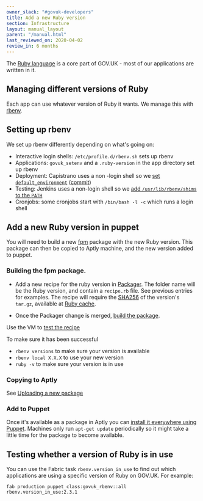 ```yaml
---
owner_slack: "#govuk-developers"
title: Add a new Ruby version
section: Infrastructure
layout: manual_layout
parent: "/manual.html"
last_reviewed_on: 2020-04-02
review_in: 6 months
---
```


The [Ruby language](https://www.ruby-lang.org/en/) is a core part of GOV.UK - most of our applications are written in it.

## Managing different versions of Ruby

Each app can use whatever version of Ruby it wants. We manage this with
[rbenv](https://github.com/rbenv/rbenv).

## Setting up rbenv

We set up rbenv differently depending on what's going on:

- Interactive login shells: `/etc/profile.d/rbenv.sh` sets up rbenv
- Applications: `govuk_setenv` and a `.ruby-version` in the app directory set up rbenv
- Deployment: Capistrano uses a non -login shell so we [set `default_environment`][cap_deploy]
  ([commit][cap_deploy_commit])
- Testing: Jenkins uses a non-login shell so we [add `/usr/lib/rbenv/shims` to the `PATH`][rbenv_path]
- Cronjobs: some cronjobs start with `/bin/bash -l -c` which runs a login shell

[cap_deploy]: https://github.com/alphagov/govuk-app-deployment/blob/master/recipes/ruby.rb#L4
[cap_deploy_commit]: https://github.com/alphagov/alphagov-deployment/commit/b6404e33c354ef63f01c13b202ce0cf2ed2975fc
[rbenv_path]: https://github.com/alphagov/govuk-secrets/blob/master/puppet/hieradata/integration_credentials.yaml

## Add a new Ruby version in puppet

You will need to build a new [fpm](debian-packaging.html#fpm) package with the new Ruby version.
This package can then be copied to Aptly machine, and the new version added to puppet.

### Building the fpm package.

- Add a new recipe for the ruby version in [Packager][packager].
The folder name will be the Ruby version, and contain a `recipe.rb` file. See previous entries for examples.
The recipe will require the [SHA256][sha256_checksum] of the version's `tar.gz`, available at [Ruby cache][ruby_cache].

- Once the Packager change is merged, [build the package][jenkins].

Use the VM to [test the recipe](debian-packaging.html#test-the-recipe)

To make sure it has been successful
 - `rbenv versions` to make sure your version is available
 - `rbenv local X.X.X` to use your new version
 - `ruby -v` to make sure your version is in use

### Copying to Aptly

See [Uploading a new package](debian-packaging.html#uploading-a-new-package)

### Add to Puppet

Once it's available as a package in Aptly you can
[install it everywhere using Puppet][puppet_rbenv_all]. Machines only run
`apt-get update` periodically so it might take a little time for the package
to become available.

[packager]: https://github.com/alphagov/packager/tree/master/fpm/recipes
[sha256_checksum]: https://emn178.github.io/online-tools/sha256_checksum.html
[ruby_cache]: https://cache.ruby-lang.org/pub/ruby/
[jenkins]: https://ci.integration.publishing.service.gov.uk/job/build_fpm_package
[puppet_rbenv_all]: https://github.com/alphagov/govuk-puppet/blob/master/modules/govuk_rbenv/manifests/all.pp

## Testing whether a version of Ruby is in use

You can use the Fabric task `rbenv.version_in_use` to find out which
applications are using a specific version of Ruby on GOV.UK. For example:

```
fab production puppet_class:govuk_rbenv::all rbenv.version_in_use:2.3.1
```
